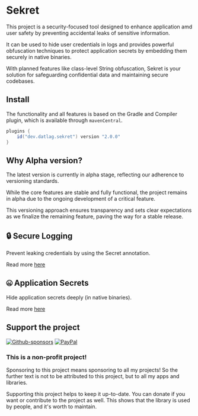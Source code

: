 # Sekret

This project is a security-focused tool designed to enhance application amd user safety by preventing accidental leaks of sensitive information.

It can be used to hide user credentials in logs and provides powerful obfuscation techniques to protect application secrets by embedding them securely in native binaries.

With planned features like class-level String obfuscation, Sekret is your solution for safeguarding confidential data and maintaining secure codebases.

## Install

The functionality and all features is based on the Gradle and Compiler plugin, which is available through `mavenCentral`.

```gradle
plugins { 
    id("dev.datlag.sekret") version "2.0.0"
}
```

## Why Alpha version?

The latest version is currently in alpha stage, reflecting our adherence to versioning standards.

While the core features are stable and fully functional, the project remains in alpha due to the ongoing development of a critical feature.

This versioning approach ensures transparency and sets clear expectations as we finalize the remaining feature, paving the way for a stable release.

## 🔒 Secure Logging

Prevent leaking credentials by using the Secret annotation.

Read more [here](Logging.md)

## 🤐 Application Secrets

Hide application secrets deeply (in native binaries).

Read more [here](Secrets.md)

## Support the project

[![Github-sponsors](https://img.shields.io/badge/sponsor-30363D?style=for-the-badge&logo=GitHub-Sponsors&logoColor=#EA4AAA)](https://github.com/sponsors/DATL4G)
[![PayPal](https://img.shields.io/badge/PayPal-00457C?style=for-the-badge&logo=paypal&logoColor=white)](https://paypal.me/datlag)

### This is a non-profit project!

Sponsoring to this project means sponsoring to all my projects!
So the further text is not to be attributed to this project, but to all my apps and libraries.

Supporting this project helps to keep it up-to-date. You can donate if you want or contribute to the project as well.
This shows that the library is used by people, and it's worth to maintain.